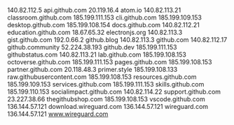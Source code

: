 140.82.112.5 api.github.com
20.119.16.4 atom.io
140.82.113.21 classroom.github.com
185.199.111.153 cli.github.com
185.199.109.153 desktop.github.com
185.199.108.154 docs.github.com
140.82.112.21 education.github.com
18.67.65.32 electronjs.org
140.82.113.3 gist.github.com
192.0.66.2 github.blog
140.82.113.3 github.com
140.82.112.17 github.community
52.224.38.193 github.dev
185.199.111.153 githubstatus.com
140.82.113.21 lab.github.com
185.199.108.153 octoverse.github.com
185.199.111.153 pages.github.com
185.199.108.153 partner.github.com
20.118.48.3 primer.style
185.199.108.133 raw.githubusercontent.com
185.199.108.153 resources.github.com
185.199.109.153 services.github.com
185.199.111.153 skills.github.com
185.199.110.153 socialimpact.github.com
140.82.114.22 support.github.com
23.227.38.66 thegithubshop.com
185.199.108.153 vscode.github.com
136.144.57.121 download.wireguard.com
136.144.57.121 wireguard.com
136.144.57.121 www.wireguard.com
